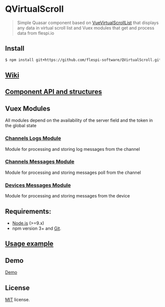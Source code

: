 # QVirtualScroll

> Simple Quasar component based on [VueVirtualScrollList](https://github.com/tangbc/vue-virtual-scroll-list) that displays any data in virtual scroll list and Vuex modules that get and process data from flespi.io

## Install
````bash
$ npm install git+https://github.com/flespi-software/QVirtualScroll.git --save
````
## [Wiki](https://github.com/flespi-software/QVirtualScroll/wiki)

## [Component API and structures](https://github.com/flespi-software/QVirtualScroll/wiki/Component-API-and-structures)

## Vuex Modules
All modules depend on the availability of the server field and the token in the global state
### [Channels Logs Module](https://github.com/flespi-software/QVirtualScroll/wiki/Channels-Logs-Module)
Module for processing and storing log messages from the channel

### [Channels Messages Module](https://github.com/flespi-software/QVirtualScroll/wiki/Channels-Messages-Module)
Module for processing and storing messages poll from the channel

### [Devices Messages Module](https://github.com/flespi-software/QVirtualScroll/wiki/Devices-Messages-Module)
Module for processing and storing messages from the device

## Requirements:

- [Node.js](https://nodejs.org/en/) (>=9.x)
- npm version 3+ and [Git](https://git-scm.com/).

## [Usage example](https://github.com/flespi-software/QVirtualScroll/wiki/Example)

## Demo
[Demo](https://flespi-software.github.io/QVirtualScroll/)

## License
[MIT](https://github.com/flespi-software/QVirtualScroll/blob/master/LICENSE) license.